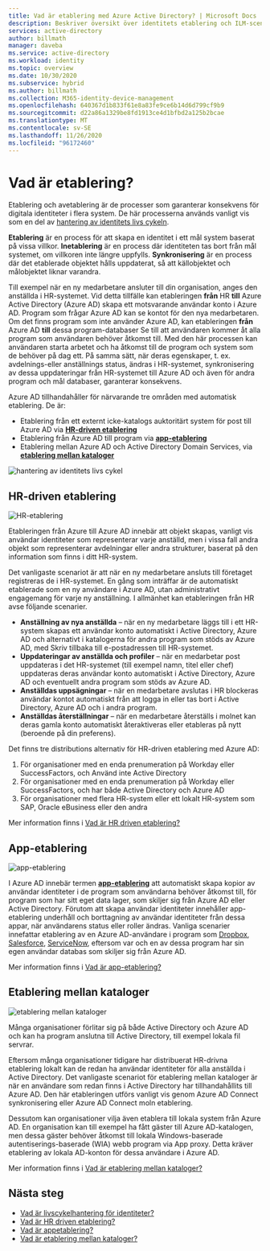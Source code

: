 ```yaml
---
title: Vad är etablering med Azure Active Directory? | Microsoft Docs
description: Beskriver översikt över identitets etablering och ILM-scenarier.
services: active-directory
author: billmath
manager: daveba
ms.service: active-directory
ms.workload: identity
ms.topic: overview
ms.date: 10/30/2020
ms.subservice: hybrid
ms.author: billmath
ms.collection: M365-identity-device-management
ms.openlocfilehash: 640367d1b833f61e8a83fe9ce6b14d6d799cf9b9
ms.sourcegitcommit: d22a86a1329be8fd1913ce4d1bfbd2a125b2bcae
ms.translationtype: MT
ms.contentlocale: sv-SE
ms.lasthandoff: 11/26/2020
ms.locfileid: "96172460"
---
```

# <a name="what-is-provisioning"></a>Vad är etablering?

Etablering och avetablering är de processer som garanterar konsekvens för digitala identiteter i flera system.  De här processerna används vanligt vis som en del av [hantering av identitets livs cykeln](what-is-identity-lifecycle-management.md).

**Etablering** är en process för att skapa en identitet i ett mål system baserat på vissa villkor.  **Inetablering** är en process där identiteten tas bort från mål systemet, om villkoren inte längre uppfylls. **Synkronisering** är en process där det etablerade objektet hålls uppdaterat, så att källobjektet och målobjektet liknar varandra.

Till exempel när en ny medarbetare ansluter till din organisation, anges den anställda i HR-systemet.  Vid detta tillfälle kan etableringen **från** HR **till** Azure Active Directory (Azure AD) skapa ett motsvarande användar konto i Azure AD. Program som frågar Azure AD kan se kontot för den nya medarbetaren.  Om det finns program som inte använder Azure AD, kan etableringen **från** Azure AD **till** dessa program-databaser Se till att användaren kommer åt alla program som användaren behöver åtkomst till.  Med den här processen kan användaren starta arbetet och ha åtkomst till de program och system som de behöver på dag ett.  På samma sätt, när deras egenskaper, t. ex. avdelnings-eller anställnings status, ändras i HR-systemet, synkronisering av dessa uppdateringar från HR-systemet till Azure AD och även för andra program och mål databaser, garanterar konsekvens.

Azure AD tillhandahåller för närvarande tre områden med automatisk etablering.  De är:  

- Etablering från ett externt icke-katalogs auktoritärt system för post till Azure AD via **[HR-driven etablering](#hr-driven-provisioning)**  
- Etablering från Azure AD till program via **[app-etablering](#app-provisioning)**  
- Etablering mellan Azure AD och Active Directory Domain Services, via **[etablering mellan kataloger](#inter-directory-provisioning)** 

![hantering av identitets livs cykel](media/what-is-provisioning/provisioning.png)

## <a name="hr-driven-provisioning"></a>HR-driven etablering

![HR-etablering](media/what-is-provisioning/cloud-2a.png)

Etableringen från Azure till Azure AD innebär att objekt skapas, vanligt vis användar identiteter som representerar varje anställd, men i vissa fall andra objekt som representerar avdelningar eller andra strukturer, baserat på den information som finns i ditt HR-system.  

Det vanligaste scenariot är att när en ny medarbetare ansluts till företaget registreras de i HR-systemet.  En gång som inträffar är de automatiskt etablerade som en ny användare i Azure AD, utan administrativt engagemang för varje ny anställning.  I allmänhet kan etableringen från HR avse följande scenarier.

- **Anställning av nya anställda** – när en ny medarbetare läggs till i ett HR-system skapas ett användar konto automatiskt i Active Directory, Azure AD och alternativt i katalogerna för andra program som stöds av Azure AD, med Skriv tillbaka till e-postadressen till HR-systemet.
- **Uppdateringar av anställda och profiler** – när en medarbetar post uppdateras i det HR-systemet (till exempel namn, titel eller chef) uppdateras deras användar konto automatiskt i Active Directory, Azure AD och eventuellt andra program som stöds av Azure AD.
- **Anställdas uppsägningar** – när en medarbetare avslutas i HR blockeras användar kontot automatiskt från att logga in eller tas bort i Active Directory, Azure AD och i andra program.
- **Anställdas återställningar** – när en medarbetare återställs i molnet kan deras gamla konto automatiskt återaktiveras eller etableras på nytt (beroende på din preferens).

Det finns tre distributions alternativ för HR-driven etablering med Azure AD:

1. För organisationer med en enda prenumeration på Workday eller SuccessFactors, och Använd inte Active Directory
1. För organisationer med en enda prenumeration på Workday eller SuccessFactors, och har både Active Directory och Azure AD
1. För organisationer med flera HR-system eller ett lokalt HR-system som SAP, Oracle eBusiness eller den andra

Mer information finns i [Vad är HR driven etablering?](what-is-hr-driven-provisioning.md)

## <a name="app-provisioning"></a>App-etablering

![app-etablering](media/what-is-provisioning/cloud-3b.png)

I Azure AD innebär termen **[app-etablering](../app-provisioning/user-provisioning.md)** att automatiskt skapa kopior av användar identiteter i de program som användarna behöver åtkomst till, för program som har sitt eget data lager, som skiljer sig från Azure AD eller Active Directory. Förutom att skapa användar identiteter innehåller app-etablering underhåll och borttagning av användar identiteter från dessa appar, när användarens status eller roller ändras. Vanliga scenarier innefattar etablering av en Azure AD-användare i program som [Dropbox](../saas-apps/dropboxforbusiness-provisioning-tutorial.md), [Salesforce](../saas-apps/salesforce-provisioning-tutorial.md), [ServiceNow](../saas-apps/servicenow-provisioning-tutorial.md), eftersom var och en av dessa program har sin egen användar databas som skiljer sig från Azure AD.

Mer information finns i [Vad är app-etablering?](what-is-app-provisioning.md)

## <a name="inter-directory-provisioning"></a>Etablering mellan kataloger

![etablering mellan kataloger](media/what-is-provisioning/cloud-4a.png)

Många organisationer förlitar sig på både Active Directory och Azure AD och kan ha program anslutna till Active Directory, till exempel lokala fil servrar.

Eftersom många organisationer tidigare har distribuerat HR-drivna etablering lokalt kan de redan ha användar identiteter för alla anställda i Active Directory.   Det vanligaste scenariot för etablering mellan kataloger är när en användare som redan finns i Active Directory har tillhandahållits till Azure AD.  Den här etableringen utförs vanligt vis genom Azure AD Connect synkronisering eller Azure AD Connect moln etablering. 

Dessutom kan organisationer vilja även etablera till lokala system från Azure AD.  En organisation kan till exempel ha fått gäster till Azure AD-katalogen, men dessa gäster behöver åtkomst till lokala Windows-baserade autentiserings-baserade (WIA) webb program via App proxy.  Detta kräver etablering av lokala AD-konton för dessa användare i Azure AD.

Mer information finns i [Vad är etablering mellan kataloger?](what-is-inter-directory-provisioning.md)

 
## <a name="next-steps"></a>Nästa steg 
- [Vad är livscykelhantering för identiteter?](what-is-identity-lifecycle-management.md)
- [Vad är HR driven etablering?](what-is-hr-driven-provisioning.md)
- [Vad är appetablering?](what-is-app-provisioning.md)
- [Vad är etablering mellan kataloger?](what-is-inter-directory-provisioning.md)